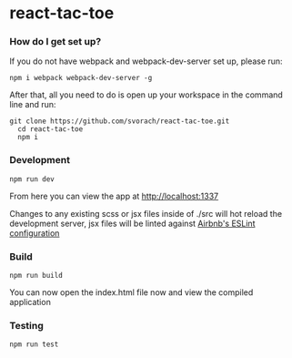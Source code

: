 # react-tac-toe #

### How do I get set up? ###

If you do not have webpack and webpack-dev-server set up, please run:

    npm i webpack webpack-dev-server -g

After that, all you need to do is open up your workspace in the command line and run:

    git clone https://github.com/svorach/react-tac-toe.git
	  cd react-tac-toe
	  npm i

### Development

    npm run dev

From here you can view the app at <http://localhost:1337>

Changes to any existing scss or jsx files inside of ./src will hot reload the development server, jsx files will be linted against [Airbnb's ESLint configuration](https://github.com/airbnb/javascript/tree/master/packages/eslint-config-airbnb)

### Build
    npm run build

You can now open the index.html file now and view the compiled application

### Testing
    npm run test
